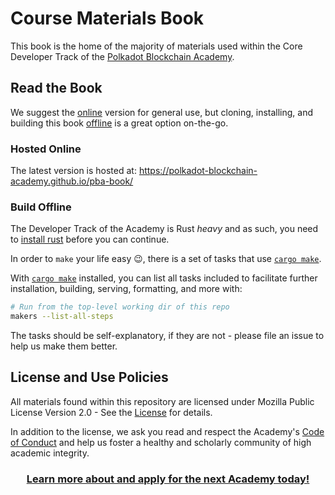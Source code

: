# Course Materials Book

This book is the home of the majority of materials used within the Core Developer Track of the [Polkadot Blockchain Academy](https://dot.li/pba-github).

## Read the Book

We suggest the [online](#hosted-online) version for general use, but cloning, installing, and building this book [offline](#build-offline) is a great option on-the-go.

### Hosted Online

The latest version is hosted at: <a target="_blank" href="https://polkadot-blockchain-academy.github.io/pba-book/">https://polkadot-blockchain-academy.github.io/pba-book/</a>

### Build Offline

The Developer Track of the Academy is Rust _heavy_ and as such, you need to [install rust](https://www.rust-lang.org/tools/install) before you can continue.

In order to `make` your life easy 😉, there is a set of tasks that use [`cargo make`](https://sagiegurari.github.io/cargo-make/#overview).

With [`cargo make`](https://sagiegurari.github.io/cargo-make/#installation) installed, you can list all tasks included to facilitate further installation, building, serving, formatting, and more with:

```sh
# Run from the top-level working dir of this repo
makers --list-all-steps
```

The tasks should be self-explanatory, if they are not - please file an issue to help us make them better.

## License and Use Policies

All materials found within this repository are licensed under Mozilla Public License Version 2.0 - See the [License](./LICENSE.md) for details.

In addition to the license, we ask you read and respect the Academy's [Code of Conduct](./CODE-OF-CONDUCT.md) and help us foster a healthy and scholarly community of high academic integrity.

<h3 align="center"><a href="https://dot.li/pba-github">Learn more about and apply for the next Academy today!</a></h3>
